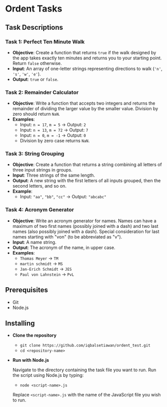 # Ordent Tasks

## Task Descriptions

### Task 1: Perfect Ten Minute Walk

- **Objective**: Create a function that returns `true` if the walk designed by the app takes exactly ten minutes and returns you to your starting point. Return `false` otherwise.
- **Input**: An array of one-letter strings representing directions to walk (`'n'`, `'s'`, `'w'`, `'e'`).
- **Output**: `true` or `false`.

### Task 2: Remainder Calculator

- **Objective**: Write a function that accepts two integers and returns the remainder of dividing the larger value by the smaller value. Division by zero should return `NaN`.
- **Examples**:
  - Input: `n = 17`, `m = 5` -> Output: `2`
  - Input: `n = 13`, `m = 72` -> Output: `7`
  - Input: `n = 0`, `m = -1` -> Output: `0`
  - Division by zero case returns `NaN`.

### Task 3: String Grouping

- **Objective**: Create a function that returns a string combining all letters of three input strings in groups.
- **Input**: Three strings of the same length.
- **Output**: A new string with the first letters of all inputs grouped, then the second letters, and so on.
- **Example**:
  - Input: `"aa"`, `"bb"`, `"cc"` -> Output: `"abcabc"`

### Task 4: Acronym Generator

- **Objective**: Write an acronym generator for names. Names can have a maximum of two first names (possibly joined with a dash) and two last names (also possibly joined with a dash). Special consideration for last names starting with "von" (to be abbreviated as "v").
- **Input**: A name string.
- **Output**: The acronym of the name, in upper case.
- **Examples**:
  - `Thomas Meyer` -> `TM`
  - `martin schmidt` -> `MS`
  - `Jan-Erich Schmidt` -> `JES`
  - `Paul von Lahnstein` -> `PvL`

## Prerequisites

- Git
- Node.js

## Installing

- **Clone the repository**

  - `git clone https://github.com/iqbalsetiawan/ordent_test.git`
  - `cd <repository-name>`

- **Run with Node.js**

  Navigate to the directory containing the task file you want to run. Run the script using Node.js by typing:
  
  - `node <script-name>.js`

  Replace `<script-name>.js` with the name of the JavaScript file you wish to run.
